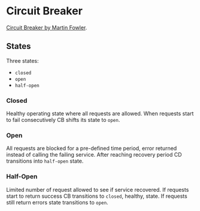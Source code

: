 # Circuit Breaker

[Circuit Breaker by Martin Fowler](https://martinfowler.com/bliki/CircuitBreaker.html).


## States

Three states:
- `closed`
- `open`
- `half-open`

### Closed

Healthy operating state where all requests are allowed. When requests start to fail consecutively CB shifts its state to `open`.

### Open

All requests are blocked for a pre-defined time period, error returned instead of calling the failing service. After reaching recovery period CD transitions into `half-open` state.

### Half-Open

Limited number of request allowed to see if service recovered. If requests start to return success CB transitions to `closed`, healthy, state. If requests still return errors state transitions to `open`.

